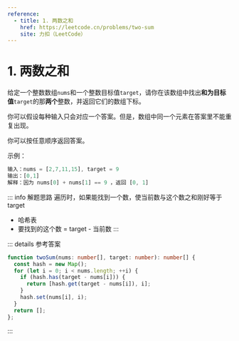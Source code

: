 ```yaml
---
reference:
  - title: 1. 两数之和
    href: https://leetcode.cn/problems/two-sum
    site: 力扣（LeetCode）
---
```


# 1. 两数之和

给定一个整数数组`nums`和一个整数目标值`target`，请你在该数组中找出**和为目标值**`target`的那**两个**整数，并返回它们的数组下标。

你可以假设每种输入只会对应一个答案。但是，数组中同一个元素在答案里不能重复出现。

你可以按任意顺序返回答案。

示例：

```js
输入：nums = [2,7,11,15], target = 9
输出：[0,1]
解释：因为 nums[0] + nums[1] == 9 ，返回 [0, 1]
```

::: info 解题思路
遍历时，如果能找到一个数，使当前数与这个数之和刚好等于 target
- 哈希表
- 要找到的这个数 = target - 当前数
:::

::: details 参考答案
```ts
function twoSum(nums: number[], target: number): number[] {
  const hash = new Map();
  for (let i = 0; i < nums.length; ++i) {
    if (hash.has(target - nums[i])) {
      return [hash.get(target - nums[i]), i];
    }
    hash.set(nums[i], i);
  }
  return [];
};
```
:::